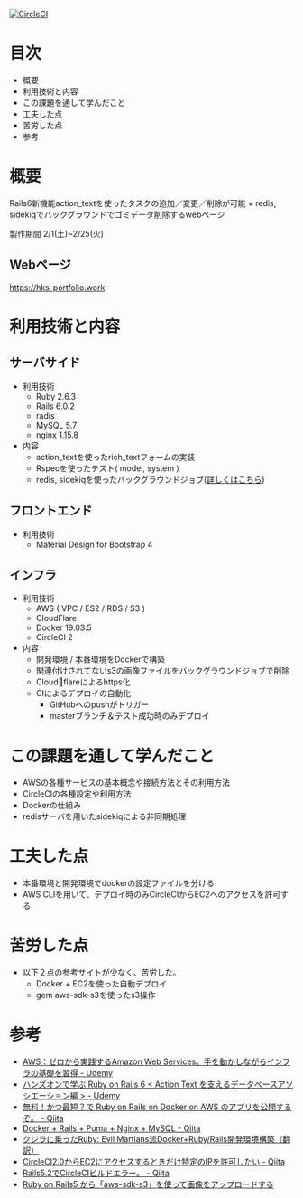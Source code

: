 [![CircleCI](https://circleci.com/gh/hironakazuki/aws_on_rails6.svg?style=svg)](https://circleci.com/gh/hironakazuki/aws_on_rails6)

# 目次
-  概要
-  利用技術と内容
-  この課題を通して学んだこと
-  工夫した点
-  苦労した点
-  参考

# 概要
Rails6新機能action_textを使ったタスクの追加／変更／削除が可能 + redis, sidekiqでバックグラウンドでゴミデータ削除するwebページ

製作期間 2/1(土)~2/25(火)
## Webページ
https://hks-portfolio.work
# 利用技術と内容
## サーバサイド
-  利用技術
    - Ruby 2.6.3
    - Rails 6.0.2
    - radis
    - MySQL 5.7
    - nginx 1.15.8
-  内容
    - action_textを使ったrich_textフォームの実装
    - Rspecを使ったテスト( model, system )
    - redis, sidekiqを使ったバックグラウンドジョブ([詳しくはこちら](https://qiita.com/ruko_zss/items/bb02e755711456c85c52))
## フロントエンド
-  利用技術
    - Material Design for Bootstrap 4
## インフラ
-  利用技術
    - AWS ( VPC / ES2 / RDS / S3 )
    - CloudFlare
    - Docker 19.03.5
    - CircleCI 2
-  内容
    - 開発環境 / 本番環境をDockerで構築
    - 関連付けされてないs3の画像ファイルをバックグラウンドジョブで削除
    - Cloudflareによるhttps化
    - CIによるデプロイの自動化
        - GitHubへのpushがトリガー
        - masterブランチ＆テスト成功時のみデプロイ
# この課題を通して学んだこと
- AWSの各種サービスの基本概念や接続方法とその利用方法
- CircleCIの各種設定や利用方法
- Dockerの仕組み
- redisサーバを用いたsidekiqによる非同期処理
# 工夫した点
- 本番環境と開発環境でdockerの設定ファイルを分ける
- AWS CLIを用いて、デプロイ時のみCircleCIからEC2へのアクセスを許可する
# 苦労した点
- 以下２点の参考サイトが少なく、苦労した。
    - Docker + EC2を使った自動デプロイ
    - gem aws-sdk-s3を使ったs3操作
# 参考
- [AWS：ゼロから実践するAmazon Web Services。手を動かしながらインフラの基礎を習得 - Udemy](https://www.udemy.com/course/aws-and-infra/)
- [ハンズオンで学ぶ Ruby on Rails 6 < Action Text を支えるデータベースアソシエーション編 > - Udemy](https://www.udemy.com/course/ruby-on-rails-action-text/)
- [無料！かつ最短？で Ruby on Rails on Docker on AWS のアプリを公開するぞ。 - Qiita](https://qiita.com/at-946/items/1e8acea19cc0b9f31b98)
- [Docker + Rails + Puma + Nginx + MySQL - Qiita](https://qiita.com/eighty8/items/0288ab9c127ddb683315)
- [クジラに乗ったRuby: Evil Martians流Docker+Ruby/Rails開発環境構築（翻訳）](https://techracho.bpsinc.jp/hachi8833/2019_09_06/79035)
- [CircleCI2.0からEC2にアクセスするときだけ特定のIPを許可したい - Qiita](https://qiita.com/rintaro-ishikawa/items/02e6a63dbc90ea67a991)
- [Rails5.2でCircleCIビルドエラー。 - Qiita](https://qiita.com/murata0705/items/9c99fc715d8b987a5b6e)
- [Ruby on Rails5 から「aws-sdk-s3」を使って画像をアップロードする](https://blog.seiyamaeda.com/12645)